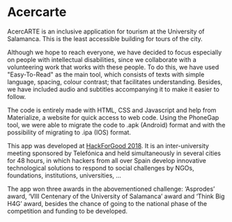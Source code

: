 # Acercarte

AcercARTE is an inclusive application for tourism at the University of Salamanca. This is the least accessible building for tours of the city.

Although we hope to reach everyone, we have decided to focus especially on people with intellectual disabilities, since we collaborate with a volunteering work that works with these people. To do this, we have used "Easy-To-Read" as the main tool, which consists of texts with simple language, spacing, colour contrast; that facilitates understanding. Besides, we have included audio and subtitles accompanying it to make it easier to follow.

The code is entirely made with HTML, CSS and Javascript and help from Materialize, a website for quick access to web code. Using the PhoneGap tool, we were able to migrate the code to .apk (Android) format and with the possibility of migrating to .ipa (IOS) format.

This app was developed at [HackForGood 2018](https://hackforgood.net). It is an inter-university meeting sponsored by Telefónica and held simultaneously in several cities for 48 hours, in which hackers from all over Spain develop innovative technological solutions to respond to social challenges by NGOs, foundations, institutions, universities, ...

The app won three awards in the abovementioned challenge: ‘Asprodes’ award, ‘VIII Centenary of the University of Salamanca’ award and ‘Think Big H4G’ award, besides the chance of going to the national phase of the competition and funding to be developed.
